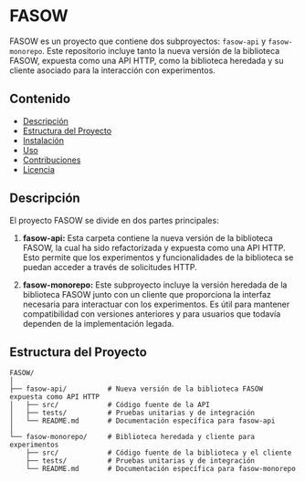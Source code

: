 # FASOW

FASOW es un proyecto que contiene dos subproyectos: `fasow-api` y `fasow-monorepo`. Este repositorio incluye tanto la nueva versión de la biblioteca FASOW, expuesta como una API HTTP, como la biblioteca heredada y su cliente asociado para la interacción con experimentos.

## Contenido

- [Descripción](#descripción)
- [Estructura del Proyecto](#estructura-del-proyecto)
- [Instalación](#instalación)
- [Uso](#uso)
- [Contribuciones](#contribuciones)
- [Licencia](#licencia)

## Descripción

El proyecto FASOW se divide en dos partes principales:

1. **fasow-api:** Esta carpeta contiene la nueva versión de la biblioteca FASOW, la cual ha sido refactorizada y expuesta como una API HTTP. Esto permite que los experimentos y funcionalidades de la biblioteca se puedan acceder a través de solicitudes HTTP.

2. **fasow-monorepo:** Este subproyecto incluye la versión heredada de la biblioteca FASOW junto con un cliente que proporciona la interfaz necesaria para interactuar con los experimentos. Es útil para mantener compatibilidad con versiones anteriores y para usuarios que todavía dependen de la implementación legada.

## Estructura del Proyecto

```plaintext
FASOW/
│
├── fasow-api/          # Nueva versión de la biblioteca FASOW expuesta como API HTTP
│   ├── src/            # Código fuente de la API
│   ├── tests/          # Pruebas unitarias y de integración
│   └── README.md       # Documentación específica para fasow-api
│
└── fasow-monorepo/     # Biblioteca heredada y cliente para experimentos
    ├── src/            # Código fuente de la biblioteca y el cliente
    ├── tests/          # Pruebas unitarias y de integración
    └── README.md       # Documentación específica para fasow-monorepo
